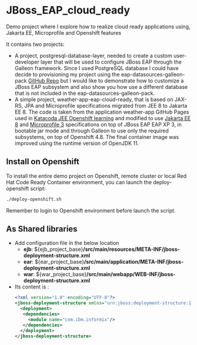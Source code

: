 # JBoss_EAP_cloud_ready

Demo project where I explore how to realize cloud ready applications using, Jakarta EE, Microprofile and Openshift features

It contains two projects:

- A project, postgresql-database-layer, needed to create a custom user-developer layer that will be used to configure JBoss EAP through the Galleon framework. Since I used PostgreSQL database I could have decide to provisioning my project using the eap-datasources-galleon-pack [GitHub Repo](https://github.com/jbossas/eap-datasources-galleon-pack) but I would like to demonstrate how to customize a JBoss EAP subsystem and also show you how use a different database that is not included in the eap-datasources-galleon-pack.
- A simple project, weather-app-eap-cloud-ready, that is based on JAX-RS, JPA and Microprofile specifications migrated from JEE 8 to Jakarta EE 8. The code is taken from the application weather-app GitHub Pages used in [Katacoda JEE Openshift learning](<https://www.katacoda.com/openshift/courses/middleware/middleware-javaee8>) and modified to use [Jakarta EE 8](<https://jakarta.ee/>) and [Microprofile 3](https://microprofile.io) specifications on top of JBoss EAP EAP XP 3, in bootable jar mode and through Galleon to use only the required subsystems, on top of Openshift 4.8. The final container image was improved using the runtime version of OpenJDK 11.

## Install on Openshift

To install the entire demo project on Openshift, remote cluster or local Red Hat Code Ready Container environment, you can launch the deploy-openshift script:

```sh
./deploy-openshift.sh
```

Remember to login to Openshift environment before launch the script.

## As Shared libraries
* Add configuration file in the below location
  * **ejb**: ${ejb_project_base}**/src/main/resources/META-INF/jboss-deployment-structure.xml**
  * **ear**: ${ear_project_base}**/src/main/application/META-INF/jboss-deployment-structure.xml**
  * **war**: ${war_project_base}**/src/main/webapp/WEB-INF/jboss-deployment-structure.xml**
* Its content is :
    ```xml
    <?xml version="1.0" encoding="UTF-8"?>
    <jboss-deployment-structure xmlns="urn:jboss:deployment-structure:1.2">
      <deployment>
       <dependencies>
         <module name="com.ibm.informix"/>
       </dependencies>
      </deployment>
    </jboss-deployment-structure>
  
    ```
